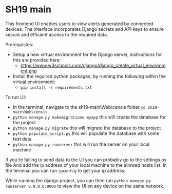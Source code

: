 # SH19 main

This frontend UI enables users to view alerts generated by connected devices. The interface incorporates Django secrets and API keys to ensure secure and efficient access to the required data.

Prerequistes:

* Setup a new virtual environment for the Django server, instructions for this are provided here:
  * https://www.w3schools.com/django/django_create_virtual_environment.php
* Install the required python packages, by running the following within the virtual environment:
  * `pip install -r requirements.txt`


To run UI:

* In the terminal, navigate to the sh19-main\Web\censis folder `cd sh19-main\Web\censis`
* `python manage.py makemigrations myapp` this will create the database for the project
* `python manage.py migrate` this will migrate the database to the project
* `python populate_script.py` this will populate the database with some test data
* `python manage.py runserver` this will run the server on your local machine


If you're failing to send data to the UI you can probably go to the settings.py file 
And add the ip address of your local machine to the allowed hosts list.
In the terminal you can run `ipconfig` to get your ip address.

While running the django project, you can then run `python manage.py runserver 0.0.0.0:8000` to view the UI on any device on the same network.